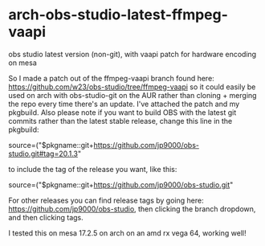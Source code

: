 # arch-obs-studio-latest-ffmpeg-vaapi
obs studio latest version (non-git), with vaapi patch for hardware encoding on mesa

So I made a patch out of the ffmpeg-vaapi branch found here: https://github.com/w23/obs-studio/tree/ffmpeg-vaapi so it could easily be used on arch with obs-studio-git on the AUR rather than cloning + merging the repo every time there's an update. I've attached the patch and my pkgbuild. Also please note if you want to build OBS with the latest git commits rather than the latest stable release, change this line in the pkgbuild:

source=("$pkgname::git+https://github.com/jp9000/obs-studio.git#tag=20.1.3"

to include the tag of the release you want, like this:

source=("$pkgname::git+https://github.com/jp9000/obs-studio.git"

For other releases you can find release tags by going here: https://github.com/jp9000/obs-studio, then clicking the branch dropdown, and then clicking tags.

I tested this on mesa 17.2.5 on arch on an amd rx vega 64, working well!
